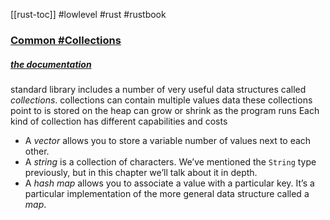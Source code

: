 [[rust-toc]]
#lowlevel #rust #rustbook
### [Common #Collections](https://doc.rust-lang.org/book/ch08-00-common-collections.html#common-collections)
##### [the documentation](https://doc.rust-lang.org/std/collections/index.html)
standard library includes a number of very useful data structures called _collections_.
collections can contain multiple values
data these collections point to is stored on the heap
can grow or shrink as the program runs
Each kind of collection has different capabilities and costs

-   A _vector_ allows you to store a variable number of values next to each other.
-   A _string_ is a collection of characters. We’ve mentioned the `String` type previously, but in this chapter we’ll talk about it in depth.
-   A _hash map_ allows you to associate a value with a particular key. It’s a particular implementation of the more general data structure called a _map_.









